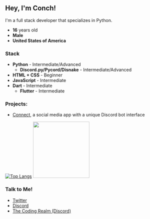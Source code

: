 ## Hey, I'm Conch!

I'm a full stack developer that specializes in Python.
- **16** years old
- **Male**
- **United States of America**

### Stack
- **Python** - Intermediate/Advanced
  - **Discord.py/Pycord/Disnake** - Intermediate/Advanced
- **HTML + CSS** - Beginner
- **JavaScript** - Intermediate
- **Dart** - Intermediate
  - **Flutter** - Intermediate

### Projects:
- [Connect](https://connect.twisea.net), a social media app with a unique Discord bot interface

[![Top Langs](https://github-readme-stats.vercel.app/api/top-langs/?username=ConchDev&exclude_repo=github-readme-stats,anuraghazra.github.io)](https://github.com/anuraghazra/github-readme-stats) <img height="180em" src="https://github-readme-stats.vercel.app/api?username=ConchDev&show_icons=true&hide_border=true&&count_private=true&include_all_commits=true" />

### Talk to Me!

- [Twitter](https://twitter.com/UnsoughtConch)
- [Discord](https://discord.com/user/579041484796461076)
- [The Coding Realm (Discord)](https://discord.gg/GXDmmnSks6)
